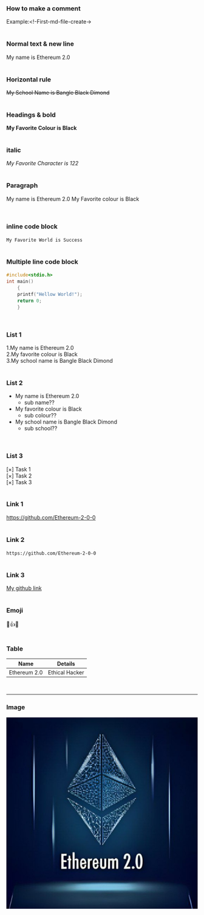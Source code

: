 ### How to make a comment  
Example:<!-First-md-file-create->  
</br>

### Normal text & new line  
My name is Ethereum 2.0  
</br>

### Horizontal rule  
~~My School Name is Bangle Black Dimond~~  
</br>

### Headings & bold  
__My Favorite Colour is Black__
</br>
</br>

### italic  
_My Favorite Character is 122_  
</br>

### Paragraph  
<p> My name is Ethereum 2.0
My Favorite colour is Black </p>  
</br>

### inline code block  
`My Favorite World is Success`  
</br>

### Multiple line code block  
```C
#include<stdio.h>  
int main()
    {
    printf("Hellow World!");
    return 0;
    }
```
</br>

### List 1  
1.My name is Ethereum 2.0  
2.My favorite colour is Black  
3.My school name is Bangle Black Dimond  
</br>

### List 2  
- My name is Ethereum 2.0
    - sub name??  
- My favorite colour is Black
    -  sub colour??  
- My school name is Bangle Black Dimond
    -  sub school?? 
</br>

### List 3
[×] Task 1  
[×] Task 2  
[×] Task 3  
</br>

### Link 1  
https://github.com/Ethereum-2-0-0  
</br>

### Link 2  
`https://github.com/Ethereum-2-0-0`  
</br>

### Link 3  
[My github link](https://github.com/Ethereum-2-0-0)  
</br>

### Emoji  
🥰👍🤗  
</br>

### Table  
|Name |Details|
|-----|-----|
|Ethereum 2.0|Ethical Hacker|  
</br>

-----
### Image  
![My photo](IMG_20231017_143231_920.jpg)


    



